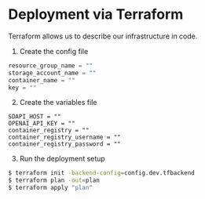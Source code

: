 # Deployment via Terraform

Terraform allows us to describe our infrastructure in code.

1. Create the config file
```terraform
resource_group_name = ""
storage_account_name = ""
container_name = ""
key = ""
```

2. Create the variables file
```
SDAPI_HOST = ""
OPENAI_API_KEY = ""
container_registry = ""
container_registry_username = ""
container_registry_password = ""
```

3. Run the deployment setup
```bash
$ terraform init -backend-config=config.dev.tfbackend
$ terraform plan -out=plan
$ terraform apply "plan"
```